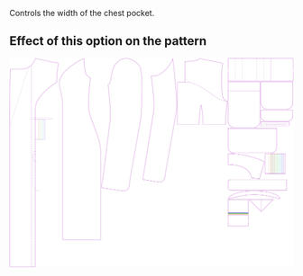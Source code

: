 Controls the width of the chest pocket.

## Effect of this option on the pattern

![This image shows the effect of this option by superimposing several variants that have a different value for this option](carlita_chestpocketwidth_sample.svg "Effect of this option on the pattern")
